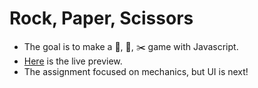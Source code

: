# Rock, Paper, Scissors
* The goal is to make a :moyai:, :page_facing_up:, :scissors: game with Javascript.
* [Here](https://ndmekala.github.io/rock-paper-scissors/) is the live preview.
* The assignment focused on mechanics, but UI is next!
